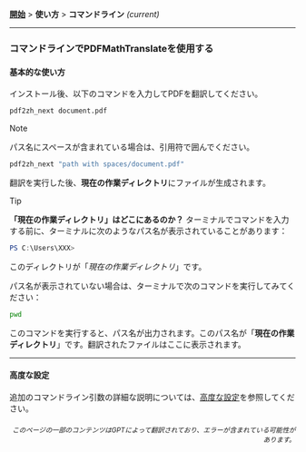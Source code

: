 [**開始**](./getting-started.md) > **使い方** > **コマンドライン** _(current)_

---

### コマンドラインでPDFMathTranslateを使用する

#### 基本的な使い方

インストール後、以下のコマンドを入力してPDFを翻訳してください。

```bash
pdf2zh_next document.pdf
```

> [!NOTE]
> 
> パス名にスペースが含まれている場合は、引用符で囲んでください。
> 
> ```bash
> pdf2zh_next "path with spaces/document.pdf"
> ```

翻訳を実行した後、**現在の作業ディレクトリ**にファイルが生成されます。

> [!TIP]
> **「現在の作業ディレクトリ」はどこにあるのか？**
> ターミナルでコマンドを入力する前に、ターミナルに次のようなパス名が表示されていることがあります：
> 
> ```powershell
> PS C:\Users\XXX>
> ```
> 
> このディレクトリが「*現在の作業ディレクトリ*」です。
> 
> パス名が表示されていない場合は、ターミナルで次のコマンドを実行してみてください：
> 
> ```bash
> pwd
> ```
> 
> このコマンドを実行すると、パス名が出力されます。このパス名が「**現在の作業ディレクトリ**」です。翻訳されたファイルはここに表示されます。

---

#### 高度な設定

追加のコマンドライン引数の詳細な説明については、[高度な設定](./../advanced/advanced.md)を参照してください。

<div align="right"> 
<h6><small>このページの一部のコンテンツはGPTによって翻訳されており、エラーが含まれている可能性があります。</small></h6>